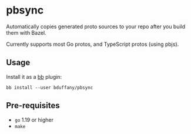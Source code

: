 # pbsync

Automatically copies generated proto sources to your repo after you
build them with Bazel.

Currently supports most Go protos, and TypeScript protos (using pbjs).

## Usage

Install it as a [bb](https://buildbuddy.io/cli/) plugin:

```shell
bb install --user bduffany/pbsync
```

## Pre-requisites

- `go` 1.19 or higher
- `make`
